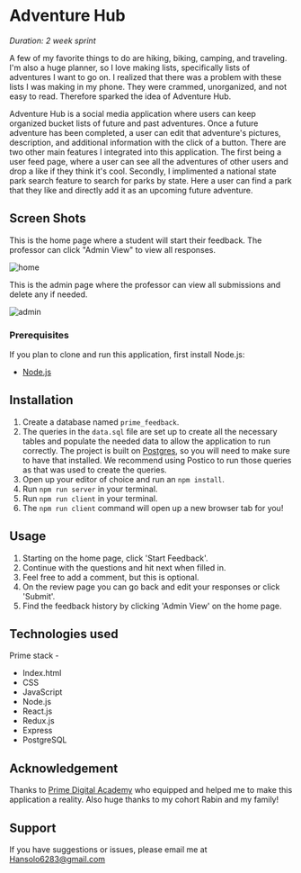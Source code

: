 # Adventure Hub


_Duration: 2 week sprint_

A few of my favorite things to do are hiking, biking, camping, and traveling. I'm also a huge planner, so I love making lists, specifically lists of adventures I want to go on. I realized that there was a problem with these lists I was making in my phone. They were crammed, unorganized, and not easy to read. Therefore sparked the idea of Adventure Hub.

Adventure Hub is a social media application where users can keep organized bucket lists of future and past adventures. Once a future adventure has been completed, a user can edit that adventure's pictures, description, and additional information with the click of a button. There are two other main features I integrated into this application. The first being a user feed page, where a user can see all the adventures of other users and drop a like if they think it's cool. Secondly, I implimented a national state park search feature to search for parks by state. Here a user can find a park that they like and directly add it as an upcoming future adventure.

## Screen Shots

This is the home page where a student will start their feedback. The professor can click "Admin View" to view all responses.

![home](images/feedback-tracker-home.png)

This is the admin page where the professor can view all submissions and delete any if needed.

![admin](images/feedback-tracker-admin.png)


### Prerequisites

If you plan to clone and run this application, first install Node.js:

- [Node.js](https://nodejs.org/en/)

## Installation

1. Create a database named `prime_feedback`.
2. The queries in the `data.sql` file are set up to create all the necessary tables and populate the needed data to allow the application to run correctly. The project is built on [Postgres](https://www.postgresql.org/download/), so you will need to make sure to have that installed. We recommend using Postico to run those queries as that was used to create the queries.
3. Open up your editor of choice and run an `npm install`.
4. Run `npm run server` in your terminal.
5. Run `npm run client` in your terminal.
6. The `npm run client` command will open up a new browser tab for you!

## Usage

1. Starting on the home page, click 'Start Feedback'.
2. Continue with the questions and hit next when filled in.
3. Feel free to add a comment, but this is optional.
4. On the review page you can go back and edit your responses or click 'Submit'.
5. Find the feedback history by clicking 'Admin View' on the home page.

## Technologies used

Prime stack -
- Index.html
- CSS
- JavaScript
- Node.js
- React.js
- Redux.js
- Express
- PostgreSQL

## Acknowledgement
Thanks to [Prime Digital Academy](https://www.primeacademy.io) who equipped and helped me to make this application a reality. Also huge thanks to my cohort Rabin and my family!

## Support
If you have suggestions or issues, please email me at Hansolo6283@gmail.com
